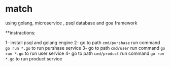 # match
using golang, microservice , psql database and goa framework

**instractions:

1- install psql and golang engine
2- go to path `cmd/purshase` run command `go run *.go` to run purshase service
3- go to path `cmd/user` run command `go run *.go` to run user service
4- go to path `cmd/product` run command `go run *.go` to run product service

